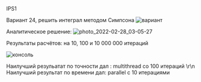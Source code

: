IPS1


Вариант 24, решить интеграл методом Симпсона
![вариант](https://user-images.githubusercontent.com/82896995/155907146-588595e5-5a93-4387-9222-af47ed937137.JPG)

Аналитическое решение:
![photo_2022-02-28_03-05-27](https://user-images.githubusercontent.com/82896995/155906670-2b39eefc-748c-46b8-9ada-a93b2c7d277b.jpg)


Результаты  расчётов:
на 10, 100 и 10 000 000 итераций

![консоль](https://user-images.githubusercontent.com/82896995/155908561-71e98e36-dacc-49da-86ce-06851b1db6bc.JPG)

 
 Наилучший резульатат по точности дал : multithread со 100 итераций \r\n
 Наилучший результат по времени дал: parallel с 10 итерациями
